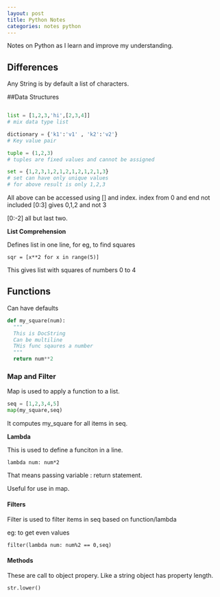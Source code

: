 ```yaml
---
layout: post
title: Python Notes
categories: notes python
---
```


Notes on Python as I learn and improve my understanding.

## Differences

Any String is by default a list of characters.


##Data Structures

```python

list = [1,2,3,'hi',[2,3,4]]
# mix data type list

dictionary = {'k1':'v1' , 'k2':'v2'}
# Key value pair

tuple = (1,2,3)
# tuples are fixed values and cannot be assigned

set = {1,2,3,1,2,1,2,1,2,1,2,1,3}
# set can have only unique values
# for above result is only 1,2,3

```

All above can be accessed using [] and index.
index from 0 and end not included
[0:3] gives 0,1,2 and not 3

[0:-2] all but last two.

**List Comprehension**

Defines list in one line, for eg, to find squares

`sqr = [x**2 for x in range(5)]`

This gives list with squares of numbers 0 to 4

## Functions

Can have defaults

```python
def my_square(num):
  """
  This is DocString
  Can be multiline
  THis func sqaures a number
  """
  return num**2
```

### Map and Filter

Map is used to apply a function to a list.

```python
seq = [1,2,3,4,5]
map(my_square,seq)
```

It computes my_square for all items in seq.

**Lambda**

This is used to define a funciton in a line.

`lambda num: num*2`

That means passing variable : return statement.

Useful for use in map.

#### Filters

Filter is used to filter items in seq based on function/lambda

eg: to get even values

`filter(lambda num: num%2 == 0,seq)`

#### Methods

These are call to object propery. Like a string object has property length.

`str.lower()`


